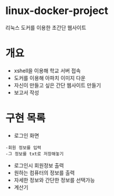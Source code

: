 # linux-docker-project
리눅스 도커를 이용한 초간단 웹사이트

# 개요
- xshell을 이용해 학교 서버 접속
- 도커를 이용해 아파치 이미지 다운
- 자신이 만들고 싶은 간단 웹사이트 만들기
- 보고서 작성

# 구현 목록
- 로그인 화면
```
-회원 정보를 입력
-그 정보를 txt로 저장해놓기
```
- 로그인시 회원정보 출력
- 원하는 컴퓨터의 정보를 출력
- 자세한 정보와 간단한 정보를 선택가능
- 계산기
